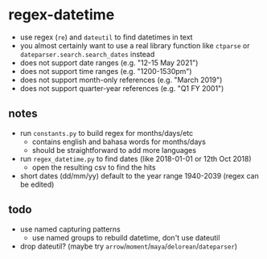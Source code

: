 #   regex-datetime
*   use regex (`re`) and `dateutil` to find datetimes in text
*   you almost certainly want to use a real library function like `ctparse` or `dateparser.search.search_dates` instead
*   does not support date ranges (e.g. "12-15 May 2021")
*   does not support time ranges (e.g. "1200-1530pm")
*   does not support month-only references (e.g. "March 2019")
*   does not support quarter-year references (e.g. "Q1 FY 2001")

##  notes
-   run `constants.py` to build regex for months/days/etc
    -   contains english and bahasa words for months/days
    -   should be straightforward to add more languages
-   run `regex_datetime.py` to find dates (like 2018-01-01 or 12th Oct 2018)
    -   open the resulting csv to find the hits
-   short dates (dd/mm/yy) default to the year range 1940-2039 (regex can be edited)


##  todo
-   use named capturing patterns
    -   use named groups to rebuild datetime, don't use dateutil
-   drop dateutil? (maybe try `arrow`/`moment`/`maya`/`delorean`/`dateparser`)

